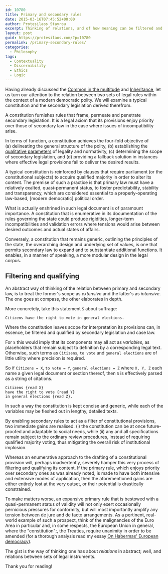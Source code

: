 ```yaml
---
id: 10780
title: Primary and secondary rules
date: 2015-03-16T07:45:52+00:00
author: Protesilaos Stavrou
excerpt: Thinking of relations, and of how meaning can be filtered and qualified.
layout: post
guid: https://protesilaos.com/?p=10780
permalink: /primary-secondary-rules/
categories:
  - Philosophy
tags:
  - Contextuality
  - Discernibility
  - Ethics
  - Logic
---
```

Having already discussed the [Common in the multitude](https://protesilaos.com/common-multitude/ "Common in the multitude") and [Inheritance](https://protesilaos.com/set-inheritance/ "Inheritance"), let us turn our attention to the relation between two sets of legal rules within the context of a modern democratic polity. We will examine a typical constitution and the secondary legislation derived therefrom.

A constitution furnishes rules that frame, permeate and penetrate secondary legislation. It is a legal axiom that its provisions enjoy priority over those of secondary law in the case where issues of incompatibility arise.

In terms of function, a constitution achieves the four-fold objective of (a) delineating the general structure of the polity, (b) establishing the [qualitative parameters](https://protesilaos.com/value-justice-gyges/ "On the value of justice (Ring of Gyges)") of legality and normativity, (c) determining the scope of secondary legislation, and (d) providing a fallback solution in instances where effective legal provisions fail to deliver the desired results.

A typical constitution is reinforced by clauses that require parliament (or the constitutional subjects) to acquire qualified majority in order to alter its content. The premise of such a practice is that primary law must have a relatively exalted, quasi-permanent status, to foster predictability, stability and transparency, which are considered essential to a properly-operating law-based, [modern democratic] political order.

What is actually enshrined in such legal document is of paramount importance. A constitution that is enumerative in its documentation of the rules governing the state could produce rigidities, longer-term incompatibilities and validation errors where tensions would arise between desired outcomes and actual states of affairs.

Conversely, a constitution that remains generic, outlining the principles of the state, the overarching design and underlying set of values, is one that permits secondary law to expand and to substantiate additional functions. It enables, in a manner of speaking, a more modular design in the legal corpus.

## Filtering and qualifying

An abstract way of thinking of the relation between primary and secondary law, is to treat the former's scope as _extensive_ and the latter's as _intensive_. The one goes at compass, the other elaborates in depth.

More concretely, take this statement `S` about suffrage:

```
Citizens have the right to vote in general elections.
```

Where the constitution leaves scope for interpretation its provisions can, in essence, be filtered and qualified by secondary legislation and case law.

For `S` this would imply that its components may all act as _variables_, as placeholders that remain subject to definition by a corresponding legal text. Otherwise, such terms as `Citizens`, `to vote` and `general elections` are of little utility where precision is required.

So if `Citizens = X`, `to vote = Y`, `general elections = Z` where `X, Y, Z` each name a given legal document or section thereof, then `S` is effectively parsed as a string of citations.

```
Citizens {read X}
have the right to vote {read Y}
in general elections {read Z}.
```

In such a way the constitution is kept concise and generic, while each of the variables may be fleshed out in lengthy, detailed texts.

By enabling secondary rules to act as a filter of constitutional provisions, two immediate gains are realised: (i) the constitution can be at once future-proofed and adaptable to social needs, while (ii) any and all specifications remain subject to the ordinary review procedures, instead of requiring qualified majority voting, thus mitigating the overall risk of institutional implosion.

Whereas an enumerative approach to the drafting of a constitutional provision will, perhaps inadvertently, severely hamper this very process of filtering and qualifying its content. If the primary rule, which enjoys priority over secondary ones as was already noted, is made to have both intensive and extensive modes of application, then the aforementioned gains are either entirely lost at the very outset, or their potential is drastically constrained.

To make matters worse, an expansive primary rule that is bestowed with a quasi-permanent status of validity will not only exert occasionally pernicious pressures for conformity, but will most importantly amplify any tension between de jure and de facto arrangements. As a pertinent, real-world example of such a prospect, think of the malignancies of the Euro Area in particular and, in some respects, the European Union in general, where the "constitution";, the Treaties, require unanimity in order to be amended (for a thorough analysis read my essay [On Habermas' European democracy](https://protesilaos.com/habermas-european-democracy/ "On Habermas’ European Democracy")).

The gist is the way of thinking one has about _relations_ in abstract; well, and relations between sets of legal instruments.

Thank you for reading!

